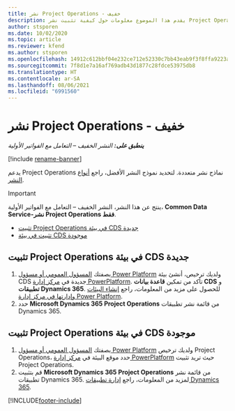 ```yaml
---
title: نشر Project Operations - خفيف
description: يقدم هذا الموضوع معلومات حول كيفية تثبيت نشر Project Operations Lite – التعامل مع الفواتير الأولية‬.
author: stsporen
ms.date: 10/02/2020
ms.topic: article
ms.reviewer: kfend
ms.author: stsporen
ms.openlocfilehash: 14912c612bbf04e232ce712e52330c7bb43eab9f3f8ffa9223a2d2f9ce95eb72
ms.sourcegitcommit: 7f8d1e7a16af769adb43d1877c28fdce53975db8
ms.translationtype: HT
ms.contentlocale: ar-SA
ms.lasthandoff: 08/06/2021
ms.locfileid: "6991560"
---
```

# <a name="deploy-project-operations---lite"></a>نشر Project Operations - خفيف

_**ينطبق على:** النشر الخفيف – التعامل مع الفواتير الأولية_

[!include [rename-banner](~/includes/cc-data-platform-banner.md)]

يدعم Project Operations نماذج نشر متعددة. لتحديد نموذج النشر الأفضل، راجع [أنواع النشر](determine-deployment-type.md).


> [!IMPORTANT]
> ينتج عن هذا النشر، النشر الخفيف – التعامل مع الفواتير الأولية، **Common Data Service-نشر Project Operations فقط**.

- [تثبيت Project Operations في بيئة CDS جديدة](#new)
- [تثبيت في بيئة CDS موجودة](#existing)



## <a name="install-project-operations-to-a-new-cds-environment"></a><a name="new"></a>تثبيت Project Operations في بيئة CDS جديدة

1. بصفتك [المسؤول العمومي أو مسؤول Power Platform](/power-platform/admin/global-service-administrators-can-administer-without-license) ولديك ترخيص، أنشئ بيئة CDS جديدة في [مركز إدارة PowerPlatform](https://admin.powerplatform.com). تأكد من تمكين **قاعدة بيانات CDS** و **تطبيقات Dynamics 365**. للحصول على مزيد من المعلومات، راجع [إنشاء البيئات وإدارتها في مركز إدارة Power Platform](/power-platform/admin/create-environment#create-an-environment-in-the-power-platform-admin-center).
2. حدد **Microsoft Dynamics 365 Project Operations** من قائمة نشر تطبيقات Dynamics 365.


## <a name="install-project-operations-to-an-existing-cds-environment"></a><a name="existing"></a>تثبيت Project Operations في بيئة CDS موجودة

1. بصفتك [المسؤول العمومي أو مسؤول Power Platform](/power-platform/admin/global-service-administrators-can-administer-without-license) ولديك ترخيص Project Operations، حدد موقع البيئة في [مركز إدارة PowerPlatform](https://admin.powerplatform.com) حيث تريد تثبيت Project Operations.
2. قم بتثبيت **Microsoft Dynamics 365 Project Operations** من قائمة نشر تطبيقات Dynamics 365. لمزيد من المعلومات، راجع [إدارة تطبيقات Dynamics 365](/power-platform/admin/manage-apps).




[!INCLUDE[footer-include](../includes/footer-banner.md)]
